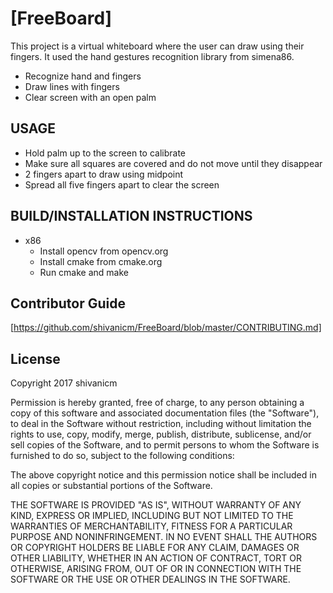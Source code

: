 # [FreeBoard]

This project is a virtual whiteboard where the user can draw using their fingers. It used the hand gestures recognition library from simena86.
  *  Recognize hand and fingers
  *  Draw lines with fingers
  *  Clear screen with an open palm

## USAGE
  * Hold palm up to the screen to calibrate
  * Make sure all squares are covered and do not move until they disappear
  * 2 fingers apart to draw using midpoint
  * Spread all five fingers apart to clear the screen
  
## BUILD/INSTALLATION INSTRUCTIONS
  * x86
    * Install opencv from opencv.org
    * Install cmake from cmake.org
    * Run cmake and make


## Contributor Guide
[https://github.com/shivanicm/FreeBoard/blob/master/CONTRIBUTING.md]

## License 
Copyright 2017 shivanicm

Permission is hereby granted, free of charge, to any person obtaining a copy of this software and associated documentation files (the "Software"), to deal in the Software without restriction, including without limitation the rights to use, copy, modify, merge, publish, distribute, sublicense, and/or sell copies of the Software, and to permit persons to whom the Software is furnished to do so, subject to the following conditions:

The above copyright notice and this permission notice shall be included in all copies or substantial portions of the Software.

THE SOFTWARE IS PROVIDED "AS IS", WITHOUT WARRANTY OF ANY KIND, EXPRESS OR IMPLIED, INCLUDING BUT NOT LIMITED TO THE WARRANTIES OF MERCHANTABILITY, FITNESS FOR A PARTICULAR PURPOSE AND NONINFRINGEMENT. IN NO EVENT SHALL THE AUTHORS OR COPYRIGHT HOLDERS BE LIABLE FOR ANY CLAIM, DAMAGES OR OTHER LIABILITY, WHETHER IN AN ACTION OF CONTRACT, TORT OR OTHERWISE, ARISING FROM, OUT OF OR IN CONNECTION WITH THE SOFTWARE OR THE USE OR OTHER DEALINGS IN THE SOFTWARE.

